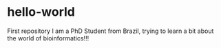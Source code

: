 # hello-world
First repository
I am a PhD Student from Brazil, trying to learn a bit about the world of bioinformatics!!!

